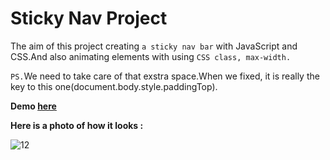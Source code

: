 # Sticky Nav Project

The aim of this project creating ```a sticky nav bar``` with JavaScript and CSS.And also animating elements with using ```CSS class, max-width.```

```PS.```We need to take care of that exstra space.When we fixed, it is really the key to this one(document.body.style.paddingTop).

**Demo [here](https://neslinbaydar.github.io/JS-30/24%20Sticky%20Nav/index.html#)**

**Here is a photo of how it looks :**

![12](https://user-images.githubusercontent.com/37474673/104071579-82adfd00-521a-11eb-8086-42cd86b0741a.png)


